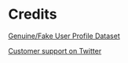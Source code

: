 # Credits

[Genuine/Fake User Profile Dataset](https://www.kaggle.com/datasets/whoseaspects/genuinefake-user-profile-dataset)

[Customer support on Twitter](https://www.kaggle.com/datasets/thoughtvector/customer-support-on-twitter)
